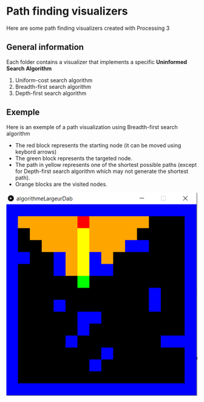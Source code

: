 # Path finding visualizers
 Here are some path finding visualizers created with Processing 3

## General information
Each folder contains a visualizer that implements a specific **Uninformed Search Algorithm**

1. Uniform-cost search algorithm
2. Breadth-first search algorithm
3. Depth-first search algorithm


## Exemple

Here is an exemple of a path visualization using Breadth-first search algorithm

* The red block represents the starting node (it can be moved using keybord arrows)
* The green block represents the targeted node.
* The path in yellow represents one of the shortest possible paths (except for Depth-first search algorithm which may not generate the shortest path).
* Orange blocks are the visited nodes.

![Breadth-first-visualizer](/algorithmeLargeurDab/exemple.png)
